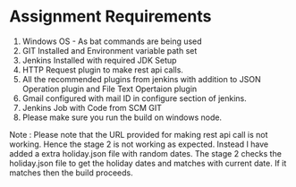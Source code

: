 # Assignment Requirements

1. Windows OS - As bat commands are being used
2. GIT Installed and Environment variable path set
3. Jenkins Installed with required JDK Setup
4. HTTP Request plugin to make rest api calls.
5. All the recommended plugins from jenkins with addition to JSON Operation plugin and File Text Opertaion plugin
6. Gmail configured with mail ID in configure section of jenkins.
7. Jenkins Job with Code from SCM GIT
8. Please make sure you run the build on windows node.

Note : Please note that the URL provided for making rest api call is not working. Hence the stage 2 is not working as expected. Instead I have added a extra holiday.json file          with random dates. The stage 2 checks the holiday.json file to get the holiday dates and matches with current date. If it matches then the build proceeds.

